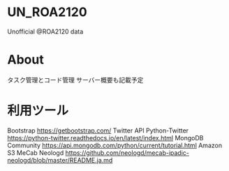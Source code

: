 # UN_ROA2120
Unofficial @ROA2120 data

# About
タスク管理とコード管理
サーバー概要も記載予定



# 利用ツール

Bootstrap https://getbootstrap.com/
Twitter API
Python-Twitter https://python-twitter.readthedocs.io/en/latest/index.html
MongoDB Community https://api.mongodb.com/python/current/tutorial.html
Amazon S3
MeCab
Neologd https://github.com/neologd/mecab-ipadic-neologd/blob/master/README.ja.md
